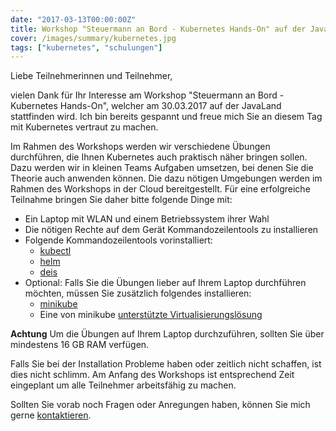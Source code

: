 ```yaml
---
date: "2017-03-13T00:00:00Z"
title: Workshop "Steuermann an Bord - Kubernetes Hands-On" auf der JavaLand 2017
cover: /images/summary/kubernetes.jpg
tags: ["kubernetes", "schulungen"]
---
```


Liebe Teilnehmerinnen und Teilnehmer,

vielen Dank für Ihr Interesse am Workshop "Steuermann an Bord - Kubernetes Hands-On", welcher am 30.03.2017 auf der JavaLand stattfinden wird. Ich bin bereits gespannt und freue mich Sie an diesem Tag mit Kubernetes vertraut zu machen.

Im Rahmen des Workshops werden wir verschiedene Übungen durchführen, die Ihnen Kubernetes auch praktisch näher bringen sollen. Dazu werden wir in kleinen Teams Aufgaben umsetzen, bei denen Sie die Theorie auch anwenden können. Die dazu nötigen Umgebungen werden im Rahmen des Workshops in der Cloud bereitgestellt. Für eine erfolgreiche Teilnahme bringen Sie daher bitte folgende Dinge mit:

* Ein Laptop mit WLAN und einem Betriebssystem ihrer Wahl
* Die nötigen Rechte auf dem Gerät Kommandozeilentools zu installieren
* Folgende Kommandozeilentools vorinstalliert:
  * [kubectl](https://kubernetes.io/docs/user-guide/prereqs/)
  * [helm](https://github.com/kubernetes/helm/releases)
  * [deis](https://deis.com/docs/workflow/quickstart/install-cli-tools/)
* Optional: Falls Sie die Übungen lieber auf Ihrem Laptop durchführen möchten, müssen Sie zusätzlich folgendes installieren:
  * [minikube](https://github.com/kubernetes/minikube/releases)
  * Eine von minikube [unterstützte Virtualisierungslösung](https://github.com/kubernetes/minikube#installation)

**Achtung** Um die Übungen auf Ihrem Laptop durchzuführen, sollten Sie über mindestens 16 GB RAM verfügen.

Falls Sie bei der Installation Probleme haben oder zeitlich nicht schaffen, ist dies nicht schlimm. Am Anfang des Workshops ist entsprechend Zeit eingeplant um alle Teilnehmer arbeitsfähig zu machen.

Sollten Sie vorab noch Fragen oder Anregungen haben, können Sie mich gerne [kontaktieren](https://about.me/nicolasbyl).
